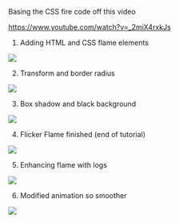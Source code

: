Basing the CSS fire code off this video

https://www.youtube.com/watch?v=_2miX4rxkJs

1. Adding HTML and CSS flame elements

![](https://i.imgur.com/CHWDuep.png)

2. Transform and border radius

![](https://i.imgur.com/Y3cXmsl.png)

3. Box shadow and black background

![](https://i.imgur.com/7Qt3Zuz.png)

4. Flicker Flame finished (end of tutorial)

![](https://i.imgur.com/XYz3ZZf.gif)

5. Enhancing flame with logs

![](https://i.imgur.com/2S7XVgX.gif)

6. Modified animation so smoother

![](https://i.imgur.com/m0RkHvZ.gif0)
